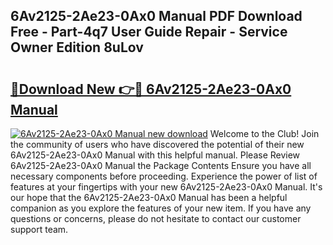 ## 6Av2125-2Ae23-0Ax0 Manual PDF Download Free - Part-4q7 User Guide Repair - Service Owner Edition 8uLov

# <h2><a href="http://bc40146.oget.top/?id=6Av2125-2Ae23-0Ax0+Manual">🔗Download New 👉🔴 6Av2125-2Ae23-0Ax0 Manual</a></h2>

[![6Av2125-2Ae23-0Ax0 Manual new download](https://i.imgur.com/5g1atiW.png)](http://bc40146.oget.top/?id=6Av2125-2Ae23-0Ax0+Manual)
Welcome to the Club! Join the community of users who have discovered the potential of their new 6Av2125-2Ae23-0Ax0 Manual with this helpful manual. Please Review 6Av2125-2Ae23-0Ax0 Manual the Package Contents Ensure you have all necessary components before proceeding. Experience the power of list of features at your fingertips with your new 6Av2125-2Ae23-0Ax0 Manual. It's our hope that the 6Av2125-2Ae23-0Ax0 Manual has been a helpful companion as you explore the features of your new item. If you have any questions or concerns, please do not hesitate to contact our customer support team.
